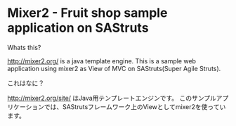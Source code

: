 Mixer2 - Fruit shop sample application on SAStruts
==================================================

Whats this?

 http://mixer2.org/ is a java template engine.
 This is a sample web application using mixer2 as View of MVC on SAStruts(Super Agile Struts).

これはなに？

 http://mixer2.org/site/ はJava用テンプレートエンジンです。
 このサンプルアプリケーションでは、SAStrutsフレームワーク上のViewとしてmixer2を使っています。

